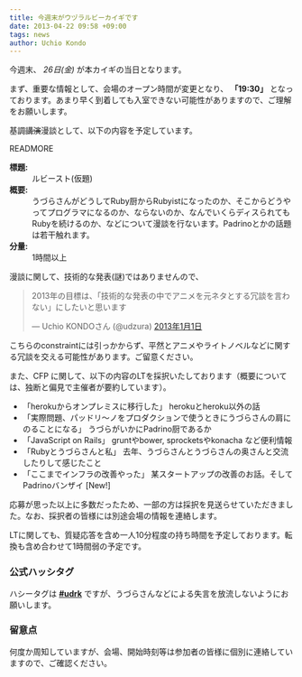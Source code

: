 ```yaml
---
title: 今週末がウヅラルビーカイギです
date: 2013-04-22 09:58 +09:00
tags: news
author: Uchio Kondo
---
```


今週末、 *26日(金)* が本カイギの当日となります。

まず、重要な情報として、会場のオープン時間が変更となり、 **「19:30」** となっております。あまり早く到着しても入室できない可能性がありますので、ご理解をお願いします。

基調<del>講演</del>漫談として、以下の内容を予定しています。

READMORE

<dl>
<dt><strong>標題:</strong></dt>
<dd>ルビースト(仮題)</dd>
<dt><strong>概要:</strong></dt>
<dd>うづらさんがどうしてRuby厨からRubyistになったのか、そこからどうやってプログラマになるのか、ならないのか、なんでいくらディスられてもRubyを続けるのか、などについて漫談を行ないます。Padrinoとかの話題は若干触れます。
</dd>
<dt><strong>分量:</strong></dt>
<dd>1時間以上</dd>
</dl>

漫談に関して、技術的な発表(謎)ではありませんので、

<blockquote class="twitter-tweet" lang="ja"><p>2013年の目標は、「技術的な発表の中でアニメを元ネタとする冗談を言わない」にしたいと思います</p>&mdash; Uchio KONDOさん (@udzura) <a href="https://twitter.com/udzura/status/286253204314931200">2013年1月1日</a></blockquote>

こちらのconstraintには引っかからず、平然とアニメやライトノベルなどに関する冗談を交える可能性があります。ご留意ください。

また、CFP に関して、以下の内容のLTを採択いたしております（概要については、独断と偏見で主催者が要約しています）。

* 「herokuからオンプレミスに移行した」 herokuとheroku以外の話
* 「実際問題、パッドリ〜ノをプロダクションで使うときにうづらさんの肩にのることになる」 うづらがいかにPadrino厨であるか
* 「JavaScript on Rails」 gruntやbower, sprocketsやkonacha など便利情報
* 「Rubyとうづらさんと私」 去年、うづらさんとうづらさんの奥さんと交流したりして感じたこと
* 「ここまでインフラの改善やった」 某スタートアップの改善のお話。そしてPadrinoバンザイ \[New!\]

応募が思った以上に多数だったため、一部の方は採択を見送らせていただきました。なお、採択者の皆様には別途会場の情報を連絡します。

LTに関しても、質疑応答を含め一人10分程度の持ち時間を予定しております。転換も含め合わせて1時間弱の予定です。

### 公式ハッシタグ

ハシータグは [**#udrk**](https://twitter.com/search?q=udrk&src=typd) ですが、うづらさんなどによる失言を放流しないようにお願いします。

### 留意点

何度か周知していますが、会場、開始時刻等は参加者の皆様に個別に連絡していますので、ご確認ください。

